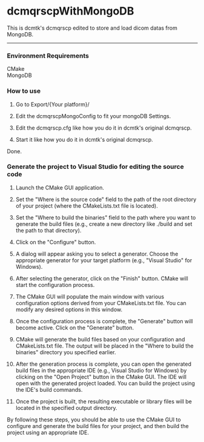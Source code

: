 # dcmqrscpWithMongoDB

This is dcmtk's dcmqrscp edited to store and load dicom datas from MongoDB.

---

### Environment Requirements

CMake  
MongoDB

### How to use

1. Go to Export/{Your platform}/  

2. Edit the dcmqrscpMongoConfig to fit your mongoDB Settings.  

3. Edit the dcmqrscp.cfg like how you do it in dcmtk's original dcmqrscp.  

4. Start it like how you do it in dcmtk's original dcmqrscp.  

Done. 

### Generate the project to Visual Studio for editing the source code
1. Launch the CMake GUI application.

2. Set the "Where is the source code" field to the path of the root directory of your project (where the CMakeLists.txt file is located).

3. Set the "Where to build the binaries" field to the path where you want to generate the build files (e.g., create a new directory like ./build and set the path to that directory).

4. Click on the "Configure" button.

5. A dialog will appear asking you to select a generator. Choose the appropriate generator for your target platform (e.g., "Visual Studio" for Windows).

6. After selecting the generator, click on the "Finish" button. CMake will start the configuration process.

7. The CMake GUI will populate the main window with various configuration options derived from your CMakeLists.txt file. You can modify any desired options in this window.

8. Once the configuration process is complete, the "Generate" button will become active. Click on the "Generate" button.

9. CMake will generate the build files based on your configuration and CMakeLists.txt file. The output will be placed in the "Where to build the binaries" directory you specified earlier.

10. After the generation process is complete, you can open the generated build files in the appropriate IDE (e.g., Visual Studio for Windows) by clicking on the "Open Project" button in the CMake GUI.
The IDE will open with the generated project loaded. You can build the project using the IDE's build commands.

11. Once the project is built, the resulting executable or library files will be located in the specified output directory.

By following these steps, you should be able to use the CMake GUI to configure and generate the build files for your project, and then build the project using an appropriate IDE.
